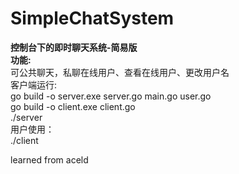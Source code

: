 # SimpleChatSystem

<strong>控制台下的即时聊天系统-简易版</strong><br/>
<strong>功能:</strong><br/>
可公共聊天，私聊在线用户、查看在线用户、更改用户名<br/>
客户端运行:<br/>
go build -o server.exe server.go main.go user.go<br/>
go build -o client.exe client.go<br/>
./server<br/>
用户使用：<br/>
./client<br/>

learned from aceld
